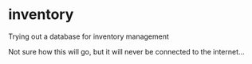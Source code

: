 # inventory
Trying out a database for inventory management

Not sure how this will go, but it will never be connected to the internet...
